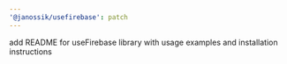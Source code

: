 ```yaml
---
'@janossik/usefirebase': patch
---
```


add README for useFirebase library with usage examples and installation instructions
